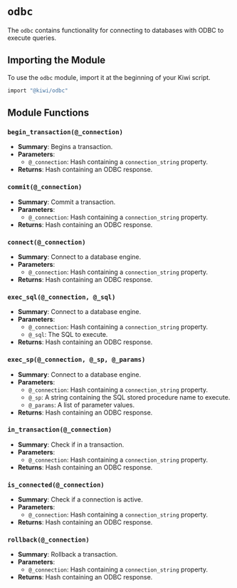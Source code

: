 # `odbc`

The `odbc` contains functionality for connecting to databases with ODBC to execute queries.

## Importing the Module

To use the `odbc` module, import it at the beginning of your Kiwi script.

```ruby
import "@kiwi/odbc"
```

## Module Functions

### `begin_transaction(@_connection)`
- **Summary**: Begins a transaction.
- **Parameters**:
  - `@_connection`: Hash containing a `connection_string` property.
- **Returns**: Hash containing an ODBC response.

### `commit(@_connection)`
- **Summary**: Commit a transaction.
- **Parameters**:
  - `@_connection`: Hash containing a `connection_string` property.
- **Returns**: Hash containing an ODBC response.

### `connect(@_connection)`
- **Summary**: Connect to a database engine.
- **Parameters**:
  - `@_connection`: Hash containing a `connection_string` property.
- **Returns**: Hash containing an ODBC response.

### `exec_sql(@_connection, @_sql)`
- **Summary**: Connect to a database engine.
- **Parameters**:
  - `@_connection`: Hash containing a `connection_string` property.
  - `@_sql`: The SQL to execute.
- **Returns**: Hash containing an ODBC response.

### `exec_sp(@_connection, @_sp, @_params)`
- **Summary**: Connect to a database engine.
- **Parameters**:
  - `@_connection`: Hash containing a `connection_string` property.
  - `@_sp`: A string containing the SQL stored procedure name to execute.
  - `@_params`: A list of parameter values.
- **Returns**: Hash containing an ODBC response.

### `in_transaction(@_connection)`
- **Summary**: Check if in a transaction.
- **Parameters**:
  - `@_connection`: Hash containing a `connection_string` property.
- **Returns**: Hash containing an ODBC response.

### `is_connected(@_connection)`
- **Summary**: Check if a connection is active.
- **Parameters**:
  - `@_connection`: Hash containing a `connection_string` property.
- **Returns**: Hash containing an ODBC response.

### `rollback(@_connection)`
- **Summary**: Rollback a transaction.
- **Parameters**:
  - `@_connection`: Hash containing a `connection_string` property.
- **Returns**: Hash containing an ODBC response.